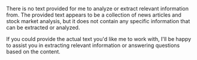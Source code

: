 There is no text provided for me to analyze or extract relevant information from. The provided text appears to be a collection of news articles and stock market analysis, but it does not contain any specific information that can be extracted or analyzed.

If you could provide the actual text you'd like me to work with, I'll be happy to assist you in extracting relevant information or answering questions based on the content.